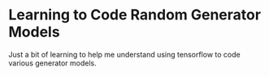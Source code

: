 # Learning to Code Random Generator Models
 Just a bit of learning to help me understand using tensorflow to code various generator models.
